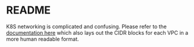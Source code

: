 # README

K8S networking is complicated and confusing. Please refer to the [documentation here](https://pe.ol.mit.edu/how_to/mitol_deploy_app_with_kubernetes/) which also lays out the CIDR blocks for each VPC in a more human readable format.

